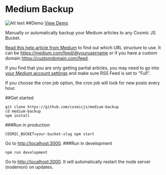 # Medium Backup
![Alt text](https://cosmicjs.com/uploads/5a03a090-006a-11e7-9a49-6975a5effa38-medium-backup.png "Medium Backup")
##Demo
[View Demo](http://medium-backup.cosmicapp.co)

Manually or automatically backup your Medium articles to any Cosmic JS Bucket.

[Read this help article from Medium](https://help.medium.com/hc/en-us/articles/214874118-RSS-Feeds-of-publications-and-profiles) to find out which URL structure to use. It can be https://medium.com/feed/@yourusername or if you have a custom domain https://customdomain.com/feed.

If you find that you are only getting partial articles, you may need to go into [your Medium account settings](https://medium.com/me/settings) and make sure RSS Feed is set to "Full".

If you choose the cron job option, the cron job will look for new posts every hour.

##Get started
```
git clone https://github.com/cosmicjs/medium-backup
cd medium-backup
npm install
```

###Run in production
```
COSMIC_BUCKET=your-bucket-slug npm start
```
Go to [http://localhost:3000](http://localhost:3000).
###Run in development
```
npm run development
```
Go to [http://localhost:3000](http://localhost:3000).  It will automatically restart the node server (nodemon) on updates.
